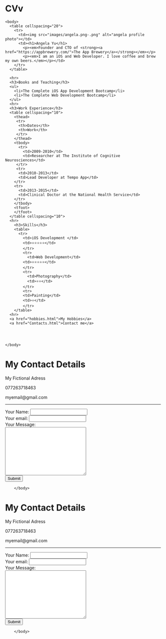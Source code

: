 # CVv
<html>
    <head>
        <meta charset="utf-8">
        <title>Angela's Personal Site</title>
    </head>

    <body>
      <table cellspacing="20">
        <tr>
          <td><img src="images/angela.png-.png" alt="angela profile photo"></td>
          <td><h1>Angela Yu</h1>
            <p><em>Founder and CTO of <strong><a href="https://appbrewery.com/">The App Brewery</a></strong></em></p>
            <p><em>I am an iOS and Web Developer. I love coffee and brew my own beers.</em></p></td>
        </tr>
      </table>
     
      <hr>
      <h3>Books and Teaching</h3>
      <ul>
        <li>The Complete iOS App Development Bootcamp</li>
        <li>The Complete Web Development Bootcamp</li>
      </ul>
      <hr>
      <h3>Work Experience</h3>
      <table cellspacing="10">
        <thead>
         <tr>
          <th>Dates</th>
          <th>Work</th>
         </tr>
        </thead>
        <tbody>
          <tr>
            <td>2009-2010</td>
            <td>Researcher at The Institute of Cognitive Neurosciences</td>
         </tr>
         <tr>
          <td>2010-2013</td>
          <td>Lead Developer at Tempo App</td>
        </tr>
        <tr>
          <td>2013-2015</td>
          <td>Clinical Doctor at the National Health Service</td>
        </tr>
        </tbody>
        <tfoot>
        </tfoot> 
      </table cellspacing="10">
      <hr>
        <h3>Skills</h3>
        <table>
          <tr>
            <td>iOS Development </td>
            <td>⭐⭐⭐⭐⭐</td>
            </tr>
            <tr>
              <td>Web Development</td>
            <td>⭐⭐⭐⭐⭐</td>
            </tr>
            <tr>
              <td>Photography</td>
              <td>⭐⭐</td>
            </tr>
            <tr>
            <td>Painting</td>
            <td>⭐</td>
            </tr>
        </table>
      <hr>
      <a href="hobbies.html">My Hobbies</a>
      <a href="Contacts.html">Contact me</a>
      



    </body>


</html>
<html>
    <head>
        <meta charset="utf-8">
        <title>Contact Me</title>
    </head>
     <body>
        <h1>My Contact Details</h1>
        <p>My Fictional Adress</p>
        <p>077263718463</p>
        <p>myemail@gmail.com</p>
        <hr>
        <form action="mailto:info@tondonappbrewery.com" method="" enctype="text/plain">
          <label>Your Name:</label>
          <input type="text" name="yourName" value=""><br>
          <label>Your email:</label>
          <input type="email" name="yourEmail" value=""><br>
          <label>Your Message:</label><br>
          <textarea name="yourMessage" rows="10" cols="30"></textarea><br>
          <input type="submit" name=""><br>
          </form>

        </body>
</html>

<html>
    <head>
        <meta charset="utf-8">
        <title>Contact Me</title>
    </head>
     <body>
        <h1>My Contact Details</h1>
        <p>My Fictional Adress</p>
        <p>077263718463</p>
        <p>myemail@gmail.com</p>
        <hr>
        <form action="mailto:info@tondonappbrewery.com" method="" enctype="text/plain">
          <label>Your Name:</label>
          <input type="text" name="yourName" value=""><br>
          <label>Your email:</label>
          <input type="email" name="yourEmail" value=""><br>
          <label>Your Message:</label><br>
          <textarea name="yourMessage" rows="10" cols="30"></textarea><br>
          <input type="submit" name=""><br>
          </form>

        </body>
</html>
